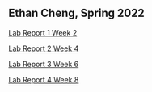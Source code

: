 ## Ethan Cheng, Spring 2022
[Lab Report 1 Week 2](https://encheng0706.github.io/cse15l-lab-reports/lab-report-1-week-2.html) <br>

[Lab Report 2 Week 4](lab-report-2-week-4.html) <br>

[Lab Report 3 Week 6](lab-report-3-week-6.html) <br>

[Lab Report 4 Week 8](lab-report-4-week-8.html) <br>